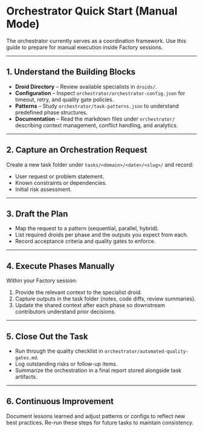 # Orchestrator Quick Start (Manual Mode)

The orchestrator currently serves as a coordination framework. Use this guide to prepare for manual execution inside Factory sessions.

---

## 1. Understand the Building Blocks

- **Droid Directory** – Review available specialists in `droids/`.
- **Configuration** – Inspect `orchestrator/orchestrator-config.json` for timeout, retry, and quality gate policies.
- **Patterns** – Study `orchestrator/task-patterns.json` to understand predefined phase structures.
- **Documentation** – Read the markdown files under `orchestrator/` describing context management, conflict handling, and analytics.

---

## 2. Capture an Orchestration Request

Create a new task folder under `tasks/<domain>/<date>/<slug>/` and record:
- User request or problem statement.
- Known constraints or dependencies.
- Initial risk assessment.

---

## 3. Draft the Plan

- Map the request to a pattern (sequential, parallel, hybrid).
- List required droids per phase and the outputs you expect from each.
- Record acceptance criteria and quality gates to enforce.

---

## 4. Execute Phases Manually

Within your Factory session:
1. Provide the relevant context to the specialist droid.
2. Capture outputs in the task folder (notes, code diffs, review summaries).
3. Update the shared context after each phase so downstream contributors understand prior decisions.

---

## 5. Close Out the Task

- Run through the quality checklist in `orchestrator/automated-quality-gates.md`.
- Log outstanding risks or follow-up items.
- Summarize the orchestration in a final report stored alongside task artifacts.

---

## 6. Continuous Improvement

Document lessons learned and adjust patterns or configs to reflect new best practices. Re-run these steps for future tasks to maintain consistency.
